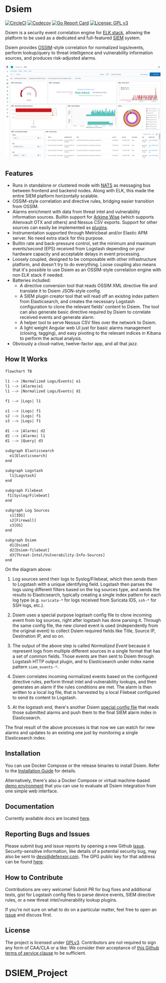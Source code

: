 # Dsiem 

[![CircleCI](https://dl.circleci.com/status-badge/img/gh/defenxor/dsiem/tree/master.svg?style=shield)](https://dl.circleci.com/status-badge/redirect/gh/defenxor/dsiem/tree/master)
 [![Codecov](https://codecov.io/gh/defenxor/dsiem/branch/master/graph/badge.svg?token=3446slNekt)](https://codecov.io/gh/defenxor/dsiem) [![Go Report Card](https://goreportcard.com/badge/defenxor/dsiem)](https://goreportcard.com/report/defenxor/dsiem) [![License: GPL v3](https://img.shields.io/badge/License-GPL%20v3-blue.svg)](https://www.gnu.org/licenses/gpl-3.0) 

Dsiem is a security event correlation engine for [ELK stack](https://www.elastic.co/elk-stack), allowing the platform to be used as a dedicated and full-featured [SIEM](https://en.wikipedia.org/wiki/Security_information_and_event_management) system.

Dsiem provides [OSSIM](https://www.alienvault.com/products/ossim)-style correlation for normalized logs/events, perform lookup/query to threat intelligence and vulnerability information sources, and produces risk-adjusted alarms.

![Example Kibana Dashboard](/docs/images/kbn-dashboard.png)

## Features

* Runs in standalone or clustered mode with [NATS](https://nats.io/) as messaging bus between frontend and backend nodes. Along with ELK, this made the entire SIEM platform horizontally scalable.
* OSSIM-style correlation and directive rules, bridging easier transition from OSSIM.
* Alarms enrichment with data from threat intel and vulnerability information sources. Builtin support for [Arkime Wise](https://arkime.com/wise) (which supports Alienvault OTX and others) and Nessus CSV exports. Support for other sources can easily be implemented as [plugins](https://github.com/defenxor/dsiem/blob/master/docs/ti_vuln_plugins.md#about-threat-intel-lookup-plugin).
* Instrumentation supported through Metricbeat and/or Elastic APM server. No need extra stack for this purpose.
* Builtin rate and back-pressure control, set the minimum and maximum events/second (EPS) received from Logstash depending on your hardware capacity and acceptable delays in event processing.
* Loosely coupled, designed to be composable with other infrastructure platform, and doesn't try to do everything. Loose coupling also means that it's possible to use Dsiem as an OSSIM-style correlation engine with non ELK stack if needed.
* Batteries included:
    * A directive conversion tool that reads OSSIM XML directive file and translate it to Dsiem JSON-style config.
    * A SIEM plugin creator tool that will read off an existing index pattern from Elasticsearch, and creates the necessary Logstash configuration to clone the relevant fields' content to Dsiem. The tool can also generate basic directive required by Dsiem to correlate received events and generate alarm.
    * A helper tool to serve Nessus CSV files over the network to Dsiem.
    * A light weight Angular web UI just for basic alarms management (closing, tagging), and easy pivoting to the relevant indices in Kibana to perform the actual analysis.
* Obviously a cloud-native, twelve-factor app, and all that jazz.

## How It Works

```mermaid
flowchart TB

l1 --> |Normalized Logs/Events| e1
l1 --> |Alarms|e1
l1 --> |Normalized Logs/Events| d1

f1 --> |Logs| l1

s1 --> |Logs| f1
s2 --> |Logs| f1
s3 --> |Logs| f1

d1 --> |Alarms| d2
d2 --> |Alarms| l1
d1 --> |Query| d3

subgraph Elasticsearch
  e1[Elasticsearch]
end

subgraph Logstash
  l1[Logstash] 
end

subgraph Filebeat
 f1[Syslog/Filebeat]
end

subgraph Log Sources
  s1[IDS]
  s2[Firewall]
  s3[OS]
end

subgraph Dsiem
  d1[Dsiem]
  d2[Dsiem-filebeat]
  d3[Threat-Intel/Vulnerability-Info-Sources]
end
```

On the diagram above:

1. Log sources send their logs to Syslog/Filebeat, which then sends them to Logstash with a unique identifying field. Logstash then parses the logs using different filters based on the log sources type, and sends the results to Elasticsearch, typically creating a single index pattern for each log type (e.g. `suricata-*` for logs received from Suricata IDS, `ssh-*` for SSH logs, etc.).

1. Dsiem uses a special purpose logstash config file to clone incoming event from log sources, right after logstash has done parsing it. Through the same config file, the new cloned event is used (independently from the original event) to collect Dsiem required fields like Title, Source IP, Destination IP, and so on.
    
1. The output of the above step is called *Normalized Event* because it represent logs from multiple different sources in a single format that has a set of common fields. Those events are then sent to Dsiem through Logstash HTTP output plugin, and to Elasticsearch under index name pattern `siem_events-*`.

1. Dsiem correlates incoming normalized events based on the configured directive rules, perform threat intel and vulnerability lookups, and then generates an alarm if the rules conditions are met. The alarm is then written to a local log file, that is harvested by a local Filebeat configured to send its content to Logstash.

1. At the logstash end, there's another Dsiem [special config file](https://github.com/defenxor/dsiem/blob/master/deployments/docker/conf/logstash/conf.d/80_siem.conf) that reads those submitted alarms and push them to the final SIEM alarm index in Elasticsearch.
    
The final result of the above processes is that now we can watch for new alarms and updates to an existing one just by monitoring a single Elasticsearch index.

## Installation

You can use Docker Compose or the release binaries to install Dsiem. Refer to the [Installation Guide](https://github.com/defenxor/dsiem/blob/master/docs/installation.md) for details.

Alternatively, there's also a Docker Compose or virtual machine-based [demo environment](https://github.com/defenxor/dsiem/tree/master/demo) that you can use to evaluate all Dsiem integration from one simple web interface.

## Documentation

Currently available docs are located [here](https://github.com/defenxor/dsiem/blob/master/docs/).

## Reporting Bugs and Issues

Please submit bug and issue reports by opening a new Github [issue](https://github.com/defenxor/dsiem/issues/new). Security-sensitive information, like details of a potential security bug, may also be sent to devs@defenxor.com. The GPG public key for that address can be found [here](https://pgp.mit.edu/pks/lookup?search=devs%40defenxor.com).


## How to Contribute

Contributions are very welcome! Submit PR for bug fixes and additional tests, gist for Logstash config files to parse device events, SIEM directive rules, or a new threat intel/vulnerability lookup plugins.

If you're not sure on what to do on a particular matter, feel free to open an <a href="https://github.com/defenxor/dsiem/issues"> issue</a> and discuss first.

## License

The project is licensed under <a href="https://github.com/defenxor/dsiem/blob/master/LICENSE">GPLv3</a>. Contributors are not required to sign any form of CAA/CLA or a like: We consider their acceptance of <a href="https://help.github.com/articles/github-terms-of-service/#6-contributions-under-repository-license">this Github terms of service clause</a> to be sufficient.
# DSIEM_Project
